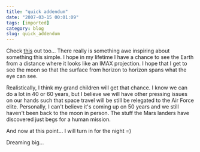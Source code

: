 ```yaml
---
title: "quick addendum"
date: "2007-03-15 00:01:09"
tags: [imported]
category: blog
slug: quick_addendum
---
```


Check <a href="http://eobadmin.gsfc.nasa.gov/Newsroom/NewImages/images.php3?img_id=17542" title="I hope I get to go to space someday">this</a> out too... There really is something awe inspiring about something this simple. I hope in my lifetime I have a chance to see the Earth from a distance where it looks like an IMAX projection. I hope that I get to see the moon so that the surface from horizon to horizon spans what the eye can see.

Realistically, I think my grand children will get that chance. I know we can do a lot in 40 or 60 years, but I believe we will have other pressing issues on our hands such that space travel will be still be relegated to the Air Force elite. Personally, I can't believe it's coming up on 50 years and we still haven't been back to the moon in person. The stuff the Mars landers have discovered just begs for a human mission.

And now at this point... I will turn in for the night =)

Dreaming big...
